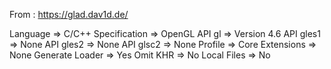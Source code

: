 From : https://glad.dav1d.de/

Language		=> C/C++
Specification	=> OpenGL
API gl			=> Version 4.6
API gles1		=> None
API gles2		=> None
API glsc2		=> None
Profile			=> Core
Extensions		=> None
Generate Loader	=> Yes
Omit KHR		=> No
Local Files		=> No